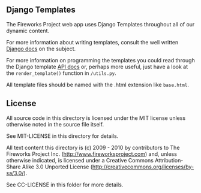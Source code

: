 Django Templates
----------------

The Fireworks Project web app uses Django Templates throughout all of our
dynamic content.

For more information about writing templates, consult the well written [Django
docs](http://docs.djangoproject.com/en/1.2/topics/templates/#topics-templates) on the subject.

For more information on programming the templates you could read through the
Django template [API docs](http://docs.djangoproject.com/en/1.2/ref/templates/api/#ref-templates-api) or, perhaps more useful, just have a look at the
`render_template()` function in `/utils.py`.

All template files should be named with the .html extension like `base.html`.

License
-------

All source code in this directory is licensed under the MIT license unless
otherwise noted in the source file itself.

See MIT-LICENSE in this directory for details.

All text content this directory is (c) 2009 - 2010 by contributors to The
Fireworks Project Inc. (http://www.fireworksproject.com) and, unless otherwise
indicated, is licensed under a Creative Commons Attribution-Share Alike 3.0
Unported License (http://creativecommons.org/licenses/by-sa/3.0/).

See CC-LICENSE in this folder for more details.


